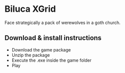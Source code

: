 # Biluca XGrid

Face strategically a pack of werewolves in a goth church.

## Download & install instructions

- Download the game package
- Unzip the package
- Execute the .exe inside the game folder
- Play